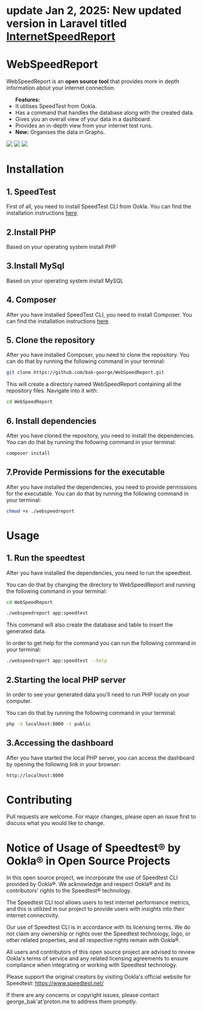 # update Jan 2, 2025: New updated version in Laravel titled [InternetSpeedReport](https://github.com/bak-george/InternetSpeedReport)
<h1>WebSpeedReport</h1>
<p>WebSpeedReport is an <b>open source tool</b> that provides more in depth information about your internet connection.</p>
<ul><b>Features:</b>
    <li>It utilises SpeedTest from Ookla.</li>
    <li>Has a command that handles the database along with the created data.</li>
    <li>Gives you an overall view of your data in a dashboard.</li>
    <li>Provides an in-depth view from your internet test runs.</li>
    <li><b>New:</b> Organises the data in Graphs.</li>
</ul>
<img src="public/images/demo1.png">
<img src="public/images/demo2.png">
<img src="public/images/demo3.jpeg">

<h1>Installation</h1>
<h2><b>1. SpeedTest</b></h2>
<p>First of all, you need to install SpeedTest CLI from Ookla. You can find the installation instructions <a href="https://www.speedtest.net/apps/cli">here</a>.</p>
<h2>2.Install PHP</h2>
<p>Based on your operating system install PHP</p>
<h2>3.Install MySql</h2>
<p>Based on your operating system install MySQL</p>
<h2><b>4. Composer</b></h2>
<p>After you have installed SpeedTest CLI, you need to install Composer. You can find the installation instructions <a href="https://getcomposer.org/download/">here</a>.</p>
<h2><b>5. Clone the repository</b></h2>
<p>After you have installed Composer, you need to clone the repository. You can do that by running the following command in your terminal:</p>

```bash
git clone https://github.com/bak-george/WebSpeedReport.git 
```
<p>This will create a directory named WebSpeedReport containing all the repository files. Navigate into it with:</p>
    
```bash
cd WebSpeedReport
```
<h2><b>6. Install dependencies</b></h2>
<p>After you have cloned the repository, you need to install the dependencies. You can do that by running the following command in your terminal:</p>

```bash
composer install
```

<h2><b>7.Provide Permissions for the executable</b></h2>
<p>After you have installed the dependencies, you need to provide permissions for the executable. You can do that by running the following command in your terminal:</p>

```bash
chmod +x ./webspeedreport
```

<h1>Usage</h1>
<h2><b>1. Run the speedtest</b></h2>
<p>After you have installed the dependencies, you need to run the speedtest. 

You can do that by changing the directory to WebSpeedReport and running the following command in your terminal:</p>

```bash
cd WebSpeedReport

./webspeedreport app:speedtest
```
<p>This command will also create the database and table to insert the generated data.</p>
In order to get help for the command you can run the following command in your terminal:

```bash
./webspeedreport app:speedtest --help
```

<h2>2.Starting the local PHP server</h2>
<p>In order to see your generated data you'll need to run PHP localy on your computer.</p>
<p>You can do that by running the following command in your terminal:</p>

```bash
php -S localhost:8000 -t public
```

<h2>3.Accessing the dashboard</h2>
<p>After you have started the local PHP server, you can access the dashboard by opening the following link in your browser:</p>

```bash
http://localhost:8000
```

<h1>Contributing</h1>
<p>Pull requests are welcome. For major changes, please open an issue first to discuss what you would like to change.</p>

<h1>Notice of Usage of Speedtest® by Ookla® in Open Source Projects</h1>
<p>In this open source project, we incorporate the use of Speedtest CLI provided by Ookla®. We acknowledge and respect Ookla® and its contributors' rights to the Speedtest® technology.

The Speedtest CLI tool allows users to test internet performance metrics, and this is utilized in our project to provide users with insights into their internet connectivity.

Our use of Speedtest CLI is in accordance with its licensing terms. We do not claim any ownership or rights over the Speedtest technology, logo, or other related properties, and all respective rights remain with Ookla®.

All users and contributors of this open source project are advised to review Ookla's terms of service and any related licensing agreements to ensure compliance when integrating or working with Speedtest technology.

Please support the original creators by visiting Ookla's official website for Speedtest: https://www.speedtest.net/

If there are any concerns or copyright issues, please contact george_bak'at'proton.me to address them promptly.</p>
